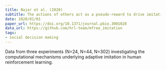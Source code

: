 ```yaml
---
title: Najar et al. (2020)
subtitle: The actions of others act as a pseudo-reward to drive imitation in the context of social reinforcement learning
date: 2020/01/01
paper_url: https://doi.org/10.1371/journal.pbio.3001028
data_url: https://github.com/hrl-team/mfree_imitation
tags:
- social decision making
---
```


Data from three experiments (N=24, N=44, N=302) investigating the computational mechanisms underlying adaptive imitation in human reinforcement learning.
